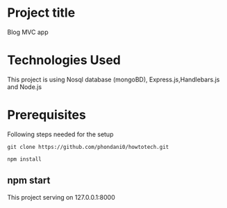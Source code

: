 <h1>Project title</h1>
<p>Blog MVC app</p>

<h1>Technologies Used</h1>
<p>This project is using Nosql database (mongoBD), Express.js,Handlebars.js and Node.js </p>

<h1>Prerequisites</h1>
<p>Following steps needed for the setup</p>

`git clone https://github.com/phondani0/howtotech.git`

`npm install`
<h2>npm start</h2>
This project serving on 127.0.0.1:8000
